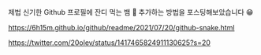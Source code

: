 제법 신기한 Github 프로필에 잔디 먹는 뱀 🐍 추가하는 방법을 포스팅해보았습니다 😁

https://6h15m.github.io/github/readme/2021/07/20/github-snake.html

https://twitter.com/20olev/status/1417465824911130625?s=20

